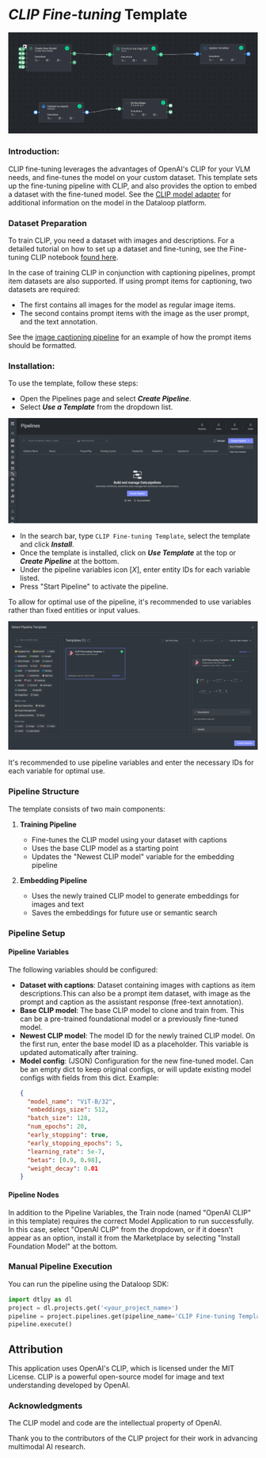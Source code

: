 # *CLIP Fine-tuning* Template

<img src="assets/pipeline.png" alt="Image of the pipeline">

### Introduction:

CLIP fine-tuning leverages the advantages of OpenAI's CLIP for your VLM needs, and fine-tunes the model on your custom
dataset. This template sets up the fine-tuning pipeline with CLIP, and also provides the option to embed a dataset
with the fine-tuned model. See the [CLIP model adapter](https://github.com/dataloop-ai-apps/clip-model-adapter/) for additional information on the model in the Dataloop platform.

### Dataset Preparation

To train CLIP, you need a dataset with images and descriptions. For a detailed tutorial on how to set up a dataset and fine-tuning, see the Fine-tuning CLIP notebook [found here](https://developers.dataloop.ai/notebooks/notebooks).

In the case of training CLIP in conjunction with captioning pipelines, prompt item datasets are also supported. If using prompt items for captioning, two datasets are required:

- The first contains all images for the model as regular image items.
- The second contains prompt items with the image as the user prompt, and the text annotation.

See the [image captioning pipeline](https://github.com/dataloop-ai-apps/pipeline-templates/blob/main/image_preprocessing/image_captioning_pipeline/README.md) for an example of how the prompt items should be formatted.

### Installation:

To use the template, follow these steps:

* Open the Pipelines page and select _**Create Pipeline**_.
* Select _**Use a Template**_ from the dropdown list.

<img src="assets/pipeline_create.png" alt="Image of the pipeline creation page">

* In the search bar, type `CLIP Fine-tuning Template`, select the template and click _**Install**_.
* Once the template is installed, click on _**Use Template**_ at the top or _**Create Pipeline**_ at the bottom.
* Under the pipeline variables icon [*X*], enter entity IDs for each variable listed.
* Press "Start Pipeline" to activate the pipeline.

To allow for optimal use of the pipeline, it's recommended to use variables rather than fixed entities or input values.

<img src="assets/marketplace_create_pipeline.png" alt="Image of the pipeline in Marketplace">

It's recommended to use pipeline variables and enter the necessary IDs for each variable for optimal use.

### Pipeline Structure
The template consists of two main components:

1. **Training Pipeline**
   - Fine-tunes the CLIP model using your dataset with captions
   - Uses the base CLIP model as a starting point
   - Updates the "Newest CLIP model" variable for the embedding pipeline

2. **Embedding Pipeline**
   - Uses the newly trained CLIP model to generate embeddings for images and text
   - Saves the embeddings for future use or semantic search

### Pipeline Setup 

#### Pipeline Variables
The following variables should be configured:
- **Dataset with captions**: Dataset containing images with captions as item descriptions.This can also be a prompt item dataset, with image as the prompt and caption as the assistant response (free-text annotation).
- **Base CLIP model**: The base CLIP model to clone and train from. This can be a pre-trained foundational model or a previously fine-tuned model.
- **Newest CLIP model**: The model ID for the newly trained CLIP model. On the first run, enter the base model ID as a placeholder. This variable is updated automatically after training.
- **Model config**: (JSON) Configuration for the new fine-tuned model. Can be an empty dict to keep original configs, or will update existing model configs with fields from this dict. Example:
  ```json
  {
    "model_name": "ViT-B/32",
    "embeddings_size": 512,
    "batch_size": 128,
    "num_epochs": 20,
    "early_stopping": true,
    "early_stopping_epochs": 5,
    "learning_rate": 5e-7,
    "betas": [0.9, 0.98],
    "weight_decay": 0.01
  }
  ```

#### Pipeline Nodes

In addition to the Pipeline Variables, the Train node (named "OpenAI CLIP" in this template) requires the correct Model Application to run successfully. In this case, select "OpenAI CLIP" from the dropdown, or if it doesn't appear as an option, install it from the Marketplace by selecting "Install Foundation Model" at the bottom.


### Manual Pipeline Execution

You can run the pipeline using the Dataloop SDK:

```python
import dtlpy as dl
project = dl.projects.get('<your_project_name>')
pipeline = project.pipelines.get(pipeline_name='CLIP Fine-tuning Template')
pipeline.execute()
```

## Attribution

This application uses OpenAI's CLIP, which is licensed under the MIT License. CLIP is a powerful open-source model for
image and text understanding developed by OpenAI.

### Acknowledgments

The CLIP model and code are the intellectual property of OpenAI.

Thank you to the contributors of the CLIP project for their work in advancing multimodal AI research.
